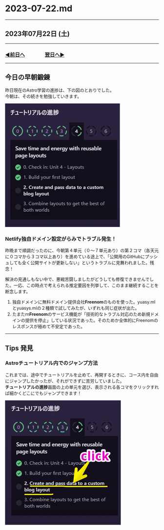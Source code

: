 # 2023-07-22.md

---

## 2023年07月22日 (土)

---

### [◀️前日へ](https://github.com/yuasys/chatty-journal/blob/main/2023/07/2023-07-21.md)&emsp;&emsp;&emsp;&emsp;[翌日へ▶️](https://github.com/yuasys/chatty-journal/blob/main/2023/07/2023-07-23.md)

---

## 今日の早朝鍛錬

昨日現在のAstro学習の進捗は、下の図のとおりでした。  
今朝は、その続きを勉強していきます。

![進捗グラフ](https://raw.githubusercontent.com/yuasys/chatty-journal/main/images/Snapshot%202023-07-22%2003.38.40.png)

### Netlify独自ドメイン設定がらみでトラブル発生！

昨晩まで順調だったのに、今朝第４単元（０～７単元あり）の第２コマ（各天元に０コマから３コマ以上あり）を進めている途上で、「公開用のGitHubにプッシュしても全く公開サイトが更新しない」というトラブルに見舞われました。残念！  

解決の見通しもない中で、悪戦苦闘しましたがどうしても修復できませんでした。一応、この時点で考えられる推定要因を列挙して、このまま継続することを断念します。

1. 独自ドメインに無料ドメイン提供会社<b>Freenom</b>のものを使った。yuasy.mlとyuasys.mlの２種類で試してみたが、いずれも同じ症状が出た。
2. たまたｍ<b>Freenom</b>のサービス機能が「技術的なトラブル対応のため新規ドメインの提供を停止」している状況であった。そのためか全体的にFreenomのレスポンスが極めて不安定であった。  

---

## Tips 発見

### Astroチュートリアル内でのジャンプ方法

これまでは、途中でチュートリアルを止めて、再開するときに、コース内を自由にジャンプしたかったが、それができずに苦労していました。  
<b>チュートリアルの進捗</b>画面の上の単元を選び、表示される各コマをクリックすれば細かくどこにでもジャンプできます！

<img src='https://github.com/yuasys/chatty-journal/blob/main/images/2023-07-22_01%20.png?raw=true' />

